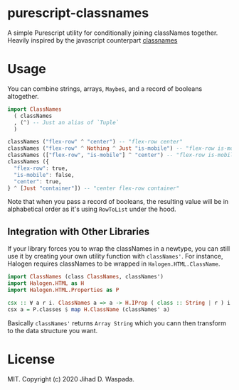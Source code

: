 # purescript-classnames

A simple Purescript utility for conditionally joining classNames together. Heavily inspired by the javascript counterpart [classnames](https://www.npmjs.com/package/classnames)

# Usage

You can combine strings, arrays, `Maybe`s, and a record of booleans altogether.

```purs
import ClassNames
  ( classNames
  , (^) -- Just an alias of `Tuple`
  )

classNames ("flex-row" ^ "center") -- "flex-row center"
classNames ("flex-row" ^ Nothing ^ Just "is-mobile") -- "flex-row is-mobile"
classNames (["flex-row", "is-mobile"] ^ "center") -- "flex-row is-mobile center"
classNames ({
  "flex-row": true,
  "is-mobile": false,
  "center": true,
} ^ [Just "container"]) -- "center flex-row container"
```

Note that when you pass a record of booleans, the resulting value will be in alphabetical order as it's using `RowToList` under the hood.

## Integration with Other Libraries

If your library forces you to wrap the classNames in a newtype, you can still use it by creating your own utility function with `classNames'`. For instance, Halogen requires classNames to be wrapped in `Halogen.HTML.ClassName`.

```purs
import ClassNames (class ClassNames, classNames')
import Halogen.HTML as H
import Halogen.HTML.Properties as P

csx :: ∀ a r i. ClassNames a => a -> H.IProp ( class :: String | r ) i
csx a = P.classes $ map H.ClassName (classNames' a)
```

Basically `classNames'` returns `Array String` which you cann then transform to the data structure you want.

# License
MIT. Copyright (c) 2020 Jihad D. Waspada.
